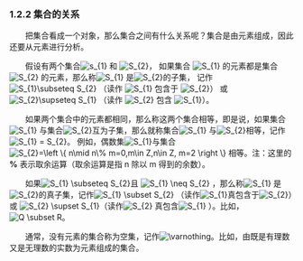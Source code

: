 ### 1.2.2 集合的关系

&emsp;&emsp;把集合看成一个对象，那么集合之间有什么关系呢？集合是由元素组成，因此还要从元素进行分析。

&emsp;&emsp;假设有两个集合<img src="https://latex.codecogs.com/gif.latex?\dpi{120}&space;s_{1}" title="s_{1}" />
和
<img src="https://latex.codecogs.com/gif.latex?\dpi{120}&space;S_{2}" title="S_{2}" />， 如果集合
<img src="https://latex.codecogs.com/gif.latex?\dpi{120}&space;S_{1}" title="S_{1}" />
的元素都是集合<img src="https://latex.codecogs.com/gif.latex?\dpi{120}&space;S_{2}" title="S_{2}" />
的元素，那么称<img src="https://latex.codecogs.com/gif.latex?\dpi{120}&space;S_{1}" title="S_{1}" />
是<img src="https://latex.codecogs.com/gif.latex?\dpi{120}&space;S_{2}" title="S_{2}" />的子集，
记作<img src="https://latex.codecogs.com/gif.latex?\dpi{120}&space;S_{1}\subseteq&space;S_{2}" title="S_{1}\subseteq S_{2}" />
（读作 <img src="https://latex.codecogs.com/gif.latex?\dpi{120}&space;S_{1}" title="S_{1}" /> 包含于 <img src="https://latex.codecogs.com/gif.latex?\dpi{120}&space;S_{2}" title="S_{2}" />）
或 <img src="https://latex.codecogs.com/gif.latex?\dpi{120}&space;S_{2}\supseteq&space;S_{1}" title="S_{2}\supseteq S_{1}" />
（读作 <img src="https://latex.codecogs.com/gif.latex?\dpi{120}&space;S_{2}" title="S_{2}" />  包含 <img src="https://latex.codecogs.com/gif.latex?\dpi{120}&space;S_{1}" title="S_{1}" />）。

&emsp;&emsp;如果两个集合中的元素都相同，那么称这两个集合相等，即是说，如果集合<img src="https://latex.codecogs.com/gif.latex?\dpi{120}&space;S_{1}" title="S_{1}" />
与集合<img src="https://latex.codecogs.com/gif.latex?\dpi{120}&space;S_{2}" title="S_{2}" />互为子集，那么就称集合<img src="https://latex.codecogs.com/gif.latex?\dpi{120}&space;S_{1}" title="S_{1}" />
与<img src="https://latex.codecogs.com/gif.latex?\dpi{120}&space;S_{2}" title="S_{2}" />相等，记作<img src="https://latex.codecogs.com/gif.latex?S_{1}&space;=&space;S_{2}" title="S_{1} = S_{2}" />。
例如，偶数集<img src="https://latex.codecogs.com/gif.latex?\dpi{120}&space;S_{1}" title="S_{1}" />与集合
<img src="https://latex.codecogs.com/gif.latex?S_{2}=\left&space;\{&space;n\mid&space;n\%&space;m=0,m\in&space;Z,n\in&space;Z,&space;m=2&space;\right&space;\}" title="S_{2}=\left \{ n\mid n\% m=0,m\in Z,n\in Z, m=2 \right \}" />
相等。注：这里的 **%** 表示取余运算（取余运算是指 n 除以 m 得到的余数）。

&emsp;&emsp;如果<img src="https://latex.codecogs.com/gif.latex?S_{1}&space;\subseteq&space;S_{2}" title="S_{1} \subseteq S_{2}" />且
<img src="https://latex.codecogs.com/gif.latex?S_{1}&space;\neq&space;S_{2}" title="S_{1} \neq S_{2}" /> ，那么称<img src="https://latex.codecogs.com/gif.latex?\dpi{120}&space;S_{1}" title="S_{1}" />
是<img src="https://latex.codecogs.com/gif.latex?\dpi{120}&space;S_{2}" title="S_{2}" />的真子集，记作<img src="https://latex.codecogs.com/gif.latex?S_{1}&space;\subset&space;S_{2}" title="S_{1} \subset S_{2}" />
（读作<img src="https://latex.codecogs.com/gif.latex?\dpi{120}&space;S_{1}" title="S_{1}" />真包含于<img src="https://latex.codecogs.com/gif.latex?\dpi{120}&space;S_{2}" title="S_{2}" />）或
<img src="https://latex.codecogs.com/gif.latex?S_{2}&space;\supset&space;S_{1}" title="S_{2} \supset S_{1}" />（读作<img src="https://latex.codecogs.com/gif.latex?\dpi{120}&space;S_{2}" title="S_{2}" />
真包含<img src="https://latex.codecogs.com/gif.latex?\dpi{120}&space;S_{1}" title="S_{1}" /> ）。比如， <img src="https://latex.codecogs.com/gif.latex?Q&space;\subset&space;R" title="Q \subset R" />。

&emsp;&emsp;通常，没有元素的集合称为空集，记作<img src="https://latex.codecogs.com/gif.latex?\varnothing" title="\varnothing" />。比如，由既是有理数又是无理数的实数为元素组成的集合。